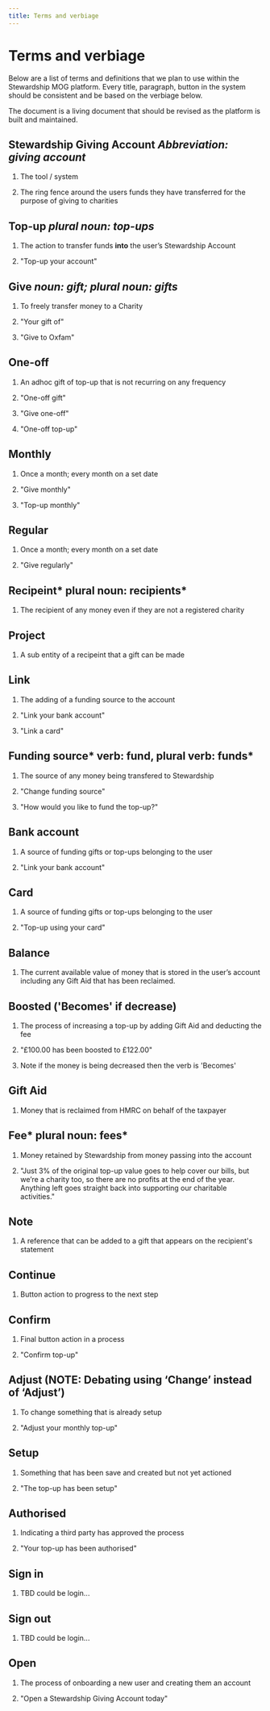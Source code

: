 ```yaml
---
title: Terms and verbiage
---
```


# Terms and verbiage

Below are a list of terms and definitions that we plan to use within the Stewardship MOG platform.  Every title, paragraph, button in the system should be consistent and be based on the verbiage below. 

The document is a living document that should be revised as the platform is built and maintained.

## Stewardship Giving Account *Abbreviation: giving account*

1. The tool / system

2. The ring fence around the users funds they have transferred for the purpose of giving to charities

## Top-up *plural noun: top-ups*

1. The action to transfer funds **into** the user’s Stewardship Account

2. "Top-up your account"

## Give *noun: gift; plural noun: gifts*

1. To freely transfer money to a Charity

2. "Your gift of"

3. "Give to Oxfam"

## One-off

1. An adhoc gift of top-up that is not recurring on any frequency

2. "One-off gift"

3. "Give one-off"

4. "One-off top-up"

## Monthly

1. Once a month; every month on a set date

2. "Give monthly"

3. "Top-up monthly"

## Regular

1. Once a month; every month on a set date

2. "Give regularly"


## Recipeint*  plural noun: recipients*

1. The recipient of any money even if they are not a registered charity

## Project

1. A sub entity of a recipeint that a gift can be made

## Link

1. The adding of a funding source to the account

2. "Link your bank account"

3. "Link a card"

## Funding source* verb: fund, plural verb: funds*

1. The source of any money being transfered to Stewardship

2. "Change funding source"

3. "How would you like to fund the top-up?"

## Bank account

1. A source of funding gifts or top-ups belonging to the user

2. "Link your bank account"

## Card

1. A source of funding gifts or top-ups belonging to the user

2. "Top-up using your card"

## Balance

1. The current available value of money that is stored in the user’s account including any Gift Aid that has been reclaimed.

## Boosted ('Becomes' if decrease)

1. The process of increasing a top-up by adding Gift Aid and deducting the fee

2. "£100.00 has been boosted to £122.00"

3. Note if the money is being decreased then the verb is 'Becomes'

## Gift Aid

1. Money that is reclaimed from HMRC on behalf of the taxpayer

## Fee* plural noun: fees*

1. Money retained by Stewardship from money passing into the account

2. "Just 3% of the original top-up value goes to help cover our bills, but we’re a charity too, so there are no profits at the end of the year. Anything left goes straight back into supporting our charitable activities."

## Note

1. A reference that can be added to a gift that appears on the recipient's statement

## Continue

1. Button action to progress to the next step

## Confirm

1. Final button action in a process

2. "Confirm top-up"

## Adjust (NOTE:  Debating using ‘Change’ instead of ‘Adjust’)

1. To change something that is already setup

2. "Adjust your monthly top-up"

## Setup

1. Something that has been save and created but not yet actioned

2. "The top-up has been setup"

## Authorised

1. Indicating a third party has approved the process

2. "Your top-up has been authorised"

## Sign in

1. TBD could be login...

## Sign out

1. TBD could be login...

## Open

1. The process of onboarding a new user and creating them an account

2. "Open a Stewardship Giving Account today"


